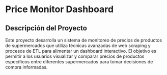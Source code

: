 # Price Monitor Dashboard

## Descripción del Proyecto

Este proyecto desarrolla un sistema de monitoreo de precios de productos de supermercados que utiliza técnicas avanzadas de web scraping y procesos de ETL para alimentar un dashboard interactivo. El objetivo es permitir a los usuarios visualizar y comparar precios de productos específicos entre diferentes supermercados para tomar decisiones de compra informadas. 
